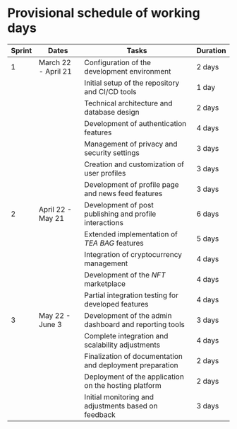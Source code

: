 # Provisional schedule of working days

| Sprint | Dates               | Tasks                                                    | Duration |
| ------ | ------------------- | -------------------------------------------------------- | -------- |
| 1      | March 22 - April 21 | Configuration of the development environment             | 2 days   |
|        |                     | Initial setup of the repository and CI/CD tools          | 1 day    |
|        |                     | Technical architecture and database design               | 2 days   |
|        |                     | Development of authentication features                   | 4 days   |
|        |                     | Management of privacy and security settings              | 3 days   |
|        |                     | Creation and customization of user profiles              | 3 days   |
|        |                     | Development of profile page and news feed features       | 3 days   |
| 2      | April 22 - May 21   | Development of post publishing and profile interactions  | 6 days   |
|        |                     | Extended implementation of _TEA BAG_ features            | 5 days   |
|        |                     | Integration of cryptocurrency management                 | 4 days   |
|        |                     | Development of the _NFT_ marketplace                     | 4 days   |
|        |                     | Partial integration testing for developed features       | 4 days   |
| 3      | May 22 - June 3     | Development of the admin dashboard and reporting tools   | 3 days   |
|        |                     | Complete integration and scalability adjustments         | 4 days   |
|        |                     | Finalization of documentation and deployment preparation | 2 days   |
|        |                     | Deployment of the application on the hosting platform    | 2 days   |
|        |                     | Initial monitoring and adjustments based on feedback     | 3 days   |
